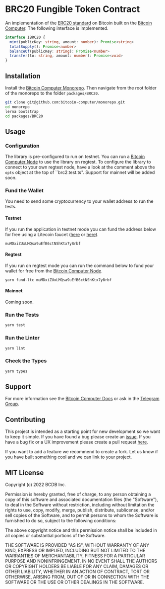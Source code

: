 # BRC20 Fungible Token Contract

An implementation of the [ERC20 standard](https://eips.ethereum.org/EIPS/eip-20) on Bitcoin built on the [Bitcoin Computer](http://bitcoincomputer.io/). The following interface is implemented.

```typescript
interface IBRC20 {
  mint(publicKey: string, amount: number): Promise<string>
  totalSupply(): Promise<number>
  balanceOf(publicKey: string): Promise<number>
  transfer(to: string, amount: number): Promise<void>
}
```

## Installation

Install the [Bitcoin Computer  Monorepo](https://github.com/bitcoin-computer/monorepo). Then navigate from the root folder of the monorepo to the folder ``packages/BRC20``.

```bash
git clone git@github.com:bitcoin-computer/monorepo.git
cd monorepo
lerna bootstrap
cd packages/BRC20
```

## Usage

### Configuration

The library is pre-configured to run on testnet. You can run a [Bitcoin Computer Node](https://www.npmjs.com/package/@bitcoin-computer/node) to use the library on regtest. To configure the library to connect to your own regtest node, have a look at the comment above the ``opts`` object at the top of ``brc2.test.ts". Support for mainnet will be added soon.

### Fund the Wallet

You need to send some cryptocurrency to your wallet address to run the tests.

#### Testnet

If you run the application in testnet mode you can fund the address below for free using a Litecoin faucet ([here](https://testnet-faucet.com/ltc-testnet/) or [here](http://litecointf.salmen.website/)).
```
muMDxiZUxLMQsa9uEfB6ctNShKtx7y8rbf
```

#### Regtest

If you run on regtest mode you can run the command below to fund your wallet for free from the [Bitcoin Computer Node](https://www.npmjs.com/package/@bitcoin-computer/node).
```
yarn fund-ltc muMDxiZUxLMQsa9uEfB6ctNShKtx7y8rbf
```

#### Mainnet

Coming soon.


### Run the Tests

```bash
yarn test
```

### Run the Linter

```bash
yarn lint
```

### Check the Types

```bash
yarn types
```

## Support

For more information see the [Bitcoin Computer Docs](https://docs.bitcoincomputer.io/getting-started/run-in-a-browser) or ask in the [Telegram Group](https://t.me/joinchat/FMrjOUWRuUkNuIt7zJL8tg).

## Contributing

This project is intended as a starting point for new development so we want to keep it simple. If you have found a bug please create an [issue](https://github.com/bitcoin-computer/monorepo/issues). If you have a bug fix or a UX improvement please create a pull request [here](https://github.com/bitcoin-computer/monorepo/pulls).

If you want to add a feature we recommend to create a fork. Let us know if you have built something cool and we can link to your project.

## MIT License

Copyright (c) 2022 BCDB Inc.

Permission is hereby granted, free of charge, to any person obtaining a copy of this software and associated documentation files (the "Software"), to deal in the Software without restriction, including without limitation the rights to use, copy, modify, merge, publish, distribute, sublicense, and/or sell copies of the Software, and to permit persons to whom the Software is furnished to do so, subject to the following conditions:

The above copyright notice and this permission notice shall be included in all copies or substantial portions of the Software.

THE SOFTWARE IS PROVIDED "AS IS", WITHOUT WARRANTY OF ANY KIND, EXPRESS OR IMPLIED, INCLUDING BUT NOT LIMITED TO THE WARRANTIES OF MERCHANTABILITY, FITNESS FOR A PARTICULAR PURPOSE AND NONINFRINGEMENT. IN NO EVENT SHALL THE AUTHORS OR COPYRIGHT HOLDERS BE LIABLE FOR ANY CLAIM, DAMAGES OR OTHER LIABILITY, WHETHER IN AN ACTION OF CONTRACT, TORT OR OTHERWISE, ARISING FROM, OUT OF OR IN CONNECTION WITH THE SOFTWARE OR THE USE OR OTHER DEALINGS IN THE SOFTWARE.
